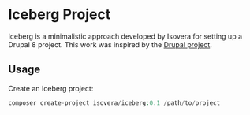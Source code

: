 # Iceberg Project

Iceberg is a minimalistic approach developed by Isovera for setting up a Drupal 8 project. This work
was inspired by the [Drupal project](https://github.com/drupal-composer/drupal-project).

## Usage

Create an Iceberg project:

```php
composer create-project isovera/iceberg:0.1 /path/to/project
```
